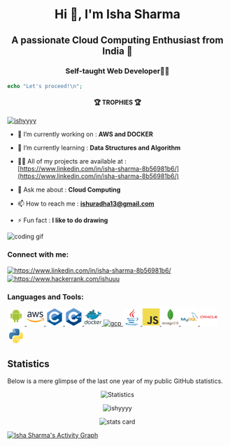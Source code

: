 
<h1 align="center">Hi 👋, I'm Isha Sharma</h1>
<h2 align="center">A passionate Cloud Computing Enthusiast from India 📍</h2>
<h3 align="center">Self-taught Web Developer👨‍💻</h3>


```php
echo "Let's proceed!\n";
```


<h4 align="center">🏆 TROPHIES 🏆</h4>

<p align="left"> <a href="https://github.com/ryo-ma/github-profile-trophy"><img src="https://github-profile-trophy.vercel.app/?username=ishyyyy" alt="ishyyyy" /></a> </p>

- 🔭 I’m currently working on : **AWS and DOCKER**

- 🌱 I’m currently learning : **Data Structures and Algorithm**

- 👨‍💻 All of my projects are available at : [https://www.linkedin.com/in/isha-sharma-8b56981b6/](https://www.linkedin.com/in/isha-sharma-8b56981b6/)

- 💬 Ask me about : **Cloud Computing**

- 📫 How to reach me : **ishuradha13@gmail.com**

- ⚡ Fun fact : **I like to do drawing**
<img src="comp.gif" alt="coding gif">

<h3 align="left">Connect with me:</h3>
<p align="left">
<a href="https://linkedin.com/in/https://www.linkedin.com/in/isha-sharma-8b56981b6/" target="blank"><img align="center" src="https://raw.githubusercontent.com/rahuldkjain/github-profile-readme-generator/master/src/images/icons/Social/linked-in-alt.svg" alt="https://www.linkedin.com/in/isha-sharma-8b56981b6/" height="30" width="40" /></a>
<a href="https://www.hackerrank.com/https://www.hackerrank.com/ishuuu" target="blank"><img align="center" src="https://raw.githubusercontent.com/rahuldkjain/github-profile-readme-generator/master/src/images/icons/Social/hackerrank.svg" alt="https://www.hackerrank.com/ishuuu" height="30" width="40" /></a>
</p>

<h3 align="left">Languages and Tools:</h3>
<p align="left"> <a href="https://developer.android.com" target="_blank" rel="noreferrer"> <img src="https://raw.githubusercontent.com/devicons/devicon/master/icons/android/android-original-wordmark.svg" alt="android" width="40" height="40"/> </a> <a href="https://aws.amazon.com" target="_blank" rel="noreferrer"> <img src="https://raw.githubusercontent.com/devicons/devicon/master/icons/amazonwebservices/amazonwebservices-original-wordmark.svg" alt="aws" width="40" height="40"/> </a> <a href="https://www.cprogramming.com/" target="_blank" rel="noreferrer"> <img src="https://raw.githubusercontent.com/devicons/devicon/master/icons/c/c-original.svg" alt="c" width="40" height="40"/> </a> <a href="https://www.w3schools.com/cpp/" target="_blank" rel="noreferrer"> <img src="https://raw.githubusercontent.com/devicons/devicon/master/icons/cplusplus/cplusplus-original.svg" alt="cplusplus" width="40" height="40"/> </a> <a href="https://www.docker.com/" target="_blank" rel="noreferrer"> <img src="https://raw.githubusercontent.com/devicons/devicon/master/icons/docker/docker-original-wordmark.svg" alt="docker" width="40" height="40"/> </a> <a href="https://cloud.google.com" target="_blank" rel="noreferrer"> <img src="https://www.vectorlogo.zone/logos/google_cloud/google_cloud-icon.svg" alt="gcp" width="40" height="40"/> </a> <a href="https://www.java.com" target="_blank" rel="noreferrer"> <img src="https://raw.githubusercontent.com/devicons/devicon/master/icons/java/java-original.svg" alt="java" width="40" height="40"/> </a> <a href="https://developer.mozilla.org/en-US/docs/Web/JavaScript" target="_blank" rel="noreferrer"> <img src="https://raw.githubusercontent.com/devicons/devicon/master/icons/javascript/javascript-original.svg" alt="javascript" width="40" height="40"/> </a> <a href="https://www.mongodb.com/" target="_blank" rel="noreferrer"> <img src="https://raw.githubusercontent.com/devicons/devicon/master/icons/mongodb/mongodb-original-wordmark.svg" alt="mongodb" width="40" height="40"/> </a> <a href="https://www.mysql.com/" target="_blank" rel="noreferrer"> <img src="https://raw.githubusercontent.com/devicons/devicon/master/icons/mysql/mysql-original-wordmark.svg" alt="mysql" width="40" height="40"/> </a> <a href="https://www.oracle.com/" target="_blank" rel="noreferrer"> <img src="https://raw.githubusercontent.com/devicons/devicon/master/icons/oracle/oracle-original.svg" alt="oracle" width="40" height="40"/> </a> <a href="https://www.python.org" target="_blank" rel="noreferrer"> <img src="https://raw.githubusercontent.com/devicons/devicon/master/icons/python/python-original.svg" alt="python" width="40" height="40"/> </a> </p>

## Statistics
Below is a mere glimpse of the last one year
of my public GitHub statistics.
<p align='center'>
	<img src='https://github-readme-stats.vercel.app/api?username=ishyyyy&theme=dark' alt='Statistics'>
</p>


<p align='center'><img src="https://github-readme-stats.vercel.app/api/top-langs?username=ishyyyy&show_icons=true&locale=en&layout=compact" alt="ishyyyy" /></p>


<p align='center' ><src="https://github-readme-streak-stats.herokuapp.com/?user=ishyyyy&" alt="ishyyyy" /></p>
<p align='center'><img alt= "stats card" height="200px" width="400" src="https://github-readme-streak-stats.herokuapp.com/?user=ishyyyy&theme=radical"></p>
<a href="https://github.com/ishyyyy/github-readme-activity-graph"><img alt="Isha Sharma's Activity Graph" src="https://activity-graph.herokuapp.com/graph?username=ishyyyy&bg_color=0D1117&color=5BCDEC&line=5BCDEC&point=FFFFFF&hide_border=true" /></a>


